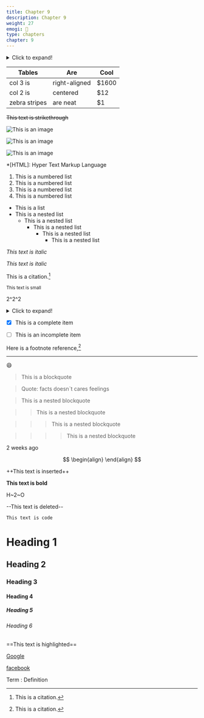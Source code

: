 ```yaml
---
title: Chapter 9
description: Chapter 9
weight: 27
emogi: 🤧
type: chapters
chapter: 9
---
```



<details>
<summary>Click to expand!</summary>
</details>


| Tables | Are | Cool |
| --- | --- | --- |
| col 3 is | right-aligned | $1600 |
| col 2 is | centered | $12 |
| zebra stripes | are neat | $1 |


~~This text is strikethrough~~


![This is an image](https://www.google.com/images/branding/googlelogo/1x/googlelogo_color_272x92dp.png)

![This is an image](https://images.pexels.com/photos/14980905/pexels-photo-14980905.jpeg "This is a title")

![This is an image](https://images.pexels.com/photos/1612351/pexels-photo-1612351.jpeg)


*[HTML]: Hyper Text Markup Language


1. This is a numbered list
2. This is a numbered list
3. This is a numbered list
4. This is a numbered list
- This is a list
- This is a nested list
	- This is a nested list
		- This is a nested list
			- This is a nested list
				- This is a nested list


*This text is italic*

_This text is italic_


This is a citation.[^1]
[^1]: This is a citation.


<sub>This text is small</sub>


2^2^2


<details>
<summary>Click to expand!</summary>
</details>


- [x] This is a complete item
- [ ] This is an incomplete item


Here is a footnote reference,[^1]
[^1]: And here is the footnote.


---


:smile:


> This is a blockquote

> Quote: facts doesn`t cares feelings 

> This is a nested blockquote

>> This is a nested blockquote

>>> This is a nested blockquote

>>>> This is a nested blockquote


<time datetime="2013-04-06T12:32+00:00">2 weeks ago</time>


$$
\begin{align}
\end{align}
$$


++This text is inserted++


**This text is bold**


H~2~O


--This text is deleted--


`This text is code`


# Heading 1 
## Heading 2 
### Heading 3 
#### Heading 4 
##### Heading 5 
###### Heading 6 


==This text is highlighted==


[Google](https://www.google.com)

[facebook](https://www.facebook.com "This is a title")


Term
: Definition
